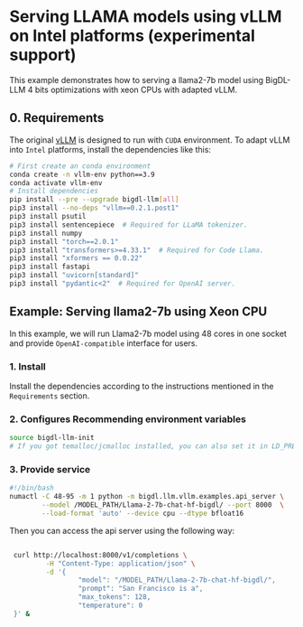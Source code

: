 # Serving LLAMA models using vLLM on Intel platforms (experimental support)

This example demonstrates how to serving a llama2-7b model using BigDL-LLM 4 bits optimizations with xeon CPUs with adapted vLLM.

## 0. Requirements
The original [vLLM](https://github.com/analytics-zoo/vllm) is designed to run with `CUDA` environment. To adapt vLLM into `Intel` platforms, install the dependencies like this:

```bash
# First create an conda environment
conda create -n vllm-env python==3.9
conda activate vllm-env
# Install dependencies
pip install --pre --upgrade bigdl-llm[all]
pip3 install --no-deps "vllm==0.2.1.post1"
pip3 install psutil
pip3 install sentencepiece  # Required for LLaMA tokenizer.
pip3 install numpy
pip3 install "torch==2.0.1"
pip3 install "transformers>=4.33.1"  # Required for Code Llama.
pip3 install "xformers == 0.0.22"
pip3 install fastapi
pip3 install "uvicorn[standard]"
pip3 install "pydantic<2"  # Required for OpenAI server.
```

## Example: Serving llama2-7b using Xeon CPU

In this example, we will run Llama2-7b model using 48 cores in one socket and provide `OpenAI-compatible` interface for users.

### 1. Install

Install the dependencies according to the instructions mentioned in the `Requirements` section.

### 2. Configures Recommending environment variables

```bash
source bigdl-llm-init
# If you got temalloc/jcmalloc installed, you can also set it in LD_PRELOAD
```

### 3. Provide service

```bash
#!/bin/bash
numactl -C 48-95 -m 1 python -m bigdl.llm.vllm.examples.api_server \
        --model /MODEL_PATH/Llama-2-7b-chat-hf-bigdl/ --port 8000  \
        --load-format 'auto' --device cpu --dtype bfloat16
```

Then you can access the api server using the following way:

```bash

 curl http://localhost:8000/v1/completions \
         -H "Content-Type: application/json" \
         -d '{
                 "model": "/MODEL_PATH/Llama-2-7b-chat-hf-bigdl/",
                 "prompt": "San Francisco is a",
                 "max_tokens": 128,
                 "temperature": 0
 }' &

```
